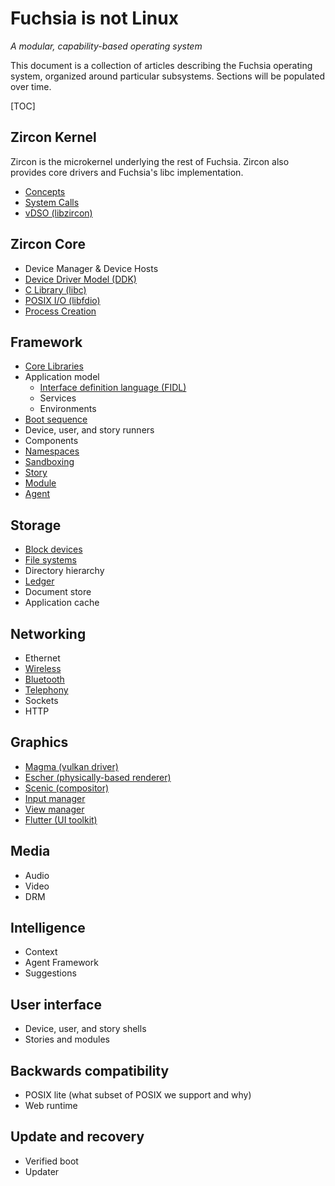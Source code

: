 # Fuchsia is not Linux
_A modular, capability-based operating system_

This document is a collection of articles describing the Fuchsia operating system,
organized around particular subsystems. Sections will be populated over time.

[TOC]

## Zircon Kernel

Zircon is the microkernel underlying the rest of Fuchsia. Zircon
also provides core drivers and Fuchsia's libc implementation.

 - [Concepts][zircon-concepts]
 - [System Calls][zircon-syscalls]
 - [vDSO (libzircon)][zircon-vdso]

## Zircon Core

 - Device Manager & Device Hosts
 - [Device Driver Model (DDK)][zircon-ddk]
 - [C Library (libc)](libc.md)
 - [POSIX I/O (libfdio)](life_of_an_open.md)
 - [Process Creation](process_creation.md)

## Framework

 - [Core Libraries](core_libraries.md)
 - Application model
   - [Interface definition language (FIDL)][FIDL]
   - Services
   - Environments
 - [Boot sequence](boot_sequence.md)
 - Device, user, and story runners
 - Components
 - [Namespaces](namespaces.md)
 - [Sandboxing](sandboxing.md)
 - [Story][framework-story]
 - [Module][framework-module]
 - [Agent][framework-agent]

## Storage

 - [Block devices](block_devices.md)
 - [File systems](filesystems.md)
 - Directory hierarchy
 - [Ledger][ledger]
 - Document store
 - Application cache

## Networking

 - Ethernet
 - [Wireless](wireless_networking.md)
 - [Bluetooth][bluetooth]
 - [Telephony][telephony]
 - Sockets
 - HTTP

## Graphics

 - [Magma (vulkan driver)][magma]
 - [Escher (physically-based renderer)][escher]
 - [Scenic (compositor)][scenic]
 - [Input manager][input-manager]
 - [View manager][view-manager]
 - [Flutter (UI toolkit)][flutter]

## Media

 - Audio
 - Video
 - DRM

## Intelligence

 - Context
 - Agent Framework
 - Suggestions

## User interface

 - Device, user, and story shells
 - Stories and modules

## Backwards compatibility

 - POSIX lite (what subset of POSIX we support and why)
 - Web runtime

## Update and recovery

 - Verified boot
 - Updater

[zircon-concepts]: https://fuchsia.googlesource.com/fuchsia/+/master/zircon/docs/concepts.md
[zircon-syscalls]: https://fuchsia.googlesource.com/fuchsia/+/master/zircon/docs/syscalls.md
[zircon-vdso]: https://fuchsia.googlesource.com/fuchsia/+/master/zircon/docs/vdso.md
[zircon-ddk]: https://fuchsia.googlesource.com/fuchsia/+/master/zircon/docs/ddk/overview.md
[FIDL]: ../development/languages/fidl/README.md
[framework-story]: https://fuchsia.googlesource.com/fuchsia/+/master/peridot/docs/modular/story.md
[framework-module]: https://fuchsia.googlesource.com/fuchsia/+/master/peridot/docs/modular/module.md
[framework-agent]: https://fuchsia.googlesource.com/fuchsia/+/master/peridot/docs/modular/agent.md
[ledger]: https://fuchsia.googlesource.com/fuchsia/+/master/src/ledger/docs/README.md
[bluetooth]: https://fuchsia.googlesource.com/fuchsia/+/master/garnet/bin/bluetooth/README.md
[telephony]: https://fuchsia.googlesource.com/fuchsia/+/master/garnet/bin/telephony/README.md
[magma]: https://fuchsia.googlesource.com/fuchsia/+/master/garnet/lib/magma/
[escher]: https://fuchsia.googlesource.com/fuchsia/+/master/garnet/public/lib/escher/
[scenic]: https://fuchsia.googlesource.com/fuchsia/+/master/garnet/docs/ui/scenic.md
[input-manager]: https://fuchsia.googlesource.com/fuchsia/+/master/garnet/docs/ui/input.md
[view-manager]: https://fuchsia.googlesource.com/fuchsia/+/master/garnet/bin/ui/view_manager/
[flutter]: https://flutter.io/
